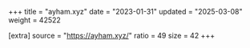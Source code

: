 +++
title = "ayham.xyz"
date = "2023-01-31"
updated = "2025-03-08"
weight = 42522

[extra]
source = "https://ayham.xyz/"
ratio = 49
size = 42
+++
